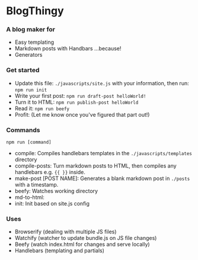 # BlogThingy

### A blog maker for

  - Easy templating
  - Markdown posts with Handbars ...because!
  - Generators

### Get started

  - Update this file: `./javascripts/site.js` with your information, then run: `npm run init`
  - Write your first post: `npm run draft-post helloWorld!`
  - Turn it to HTML: `npm run publish-post helloWorld`
  - Read it: `npm run beefy`
  - Profit: (Let me know once you've figured that part out!)


### Commands

  `npm run [command]`

  - compile: Compiles handlebars templates in the `./javascripts/templates` directory
  - compile-posts: Turn markdown posts to HTML, then compiles any handlebars e.g. `{{ }}` inside.
  - make-post [POST NAME]: Generates a blank markdown post in `./posts` with a timestamp.
  - beefy: Watches working directory
  - md-to-html:
  - init: Init based on site.js config

### Uses

  - Browserify (dealing with multiple JS files)
  - Watchify (watcher to update bundle.js on JS file changes)
  - Beefy (watch index.html for changes and serve locally)
  - Handlebars (templating and partials)
